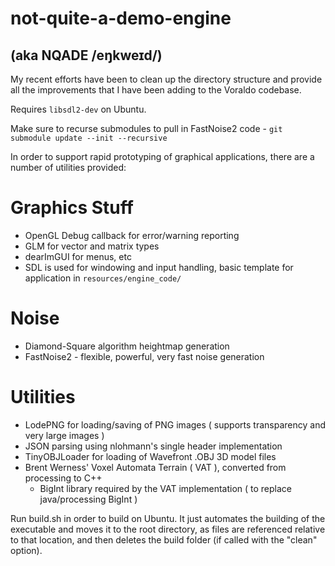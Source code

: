 # not-quite-a-demo-engine
## (aka NQADE /eŋkweɪd/)

My recent efforts have been to clean up the directory structure and provide all the improvements that I have been adding to the Voraldo codebase.

Requires `libsdl2-dev` on Ubuntu.

Make sure to recurse submodules to pull in FastNoise2 code - `git submodule update --init --recursive`

In order to support rapid prototyping of graphical applications, there are a number of utilities provided:


# Graphics Stuff
  - OpenGL Debug callback for error/warning reporting
  - GLM for vector and matrix types
  - dearImGUI for menus, etc
  - SDL is used for windowing and input handling, basic template for application in `resources/engine_code/`


# Noise
  - Diamond-Square algorithm heightmap generation
  - FastNoise2 - flexible, powerful, very fast noise generation


# Utilities
  - LodePNG for loading/saving of PNG images ( supports transparency and very large images )
  - JSON parsing using nlohmann's single header implementation
  - TinyOBJLoader for loading of Wavefront .OBJ 3D model files
  - Brent Werness' Voxel Automata Terrain ( VAT ), converted from processing to C++
    - BigInt library required by the VAT implementation ( to replace java/processing BigInt )



Run build.sh in order to build on Ubuntu. It just automates the building of the executable and moves it to the root directory, as files are referenced relative to that location, and then deletes the build folder (if called with the "clean" option).
